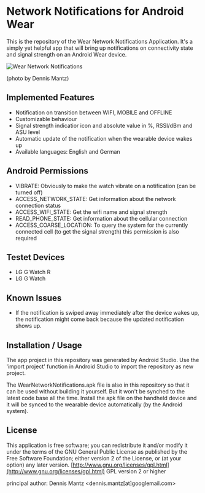 Network Notifications for Android Wear
======================================

This is the repository of the Wear Network Notifications Application.
It's a simply yet helpful app that will bring up notifications on connectivity
state and signal strength on an Android Wear device.


![Wear Network Notifications](http://....jpg)

(photo by Dennis Mantz)


Implemented Features
--------------------
* Notification on transition between WIFI, MOBILE and OFFLINE
* Customizable behaviour
* Signal strength indicatior icon and absolute value in %, RSSI/dBm and ASU level
* Automatic update of the notification when the wearable device wakes up
* Available languages: English and German

Android Permissions
-------------------
* VIBRATE: Obviously to make the watch vibrate on a notification (can be turned off)
* ACCESS_NETWORK_STATE: Get information about the network connection status
* ACCESS_WIFI_STATE: Get the wifi name and signal strength
* READ_PHONE_STATE: Get information about the cellular connection
* ACCESS_COARSE_LOCATION: To query the system for the currently connected
  cell (to get the signal strength) this permission is also required

Testet Devices
--------------
* LG G Watch R
* LG G Watch


Known Issues
------------
* If the notification is swiped away immediately after the device wakes
  up, the notification might come back because the updated notification
  shows up.


Installation / Usage
--------------------
The app project in this repository was generated by Android Studio.
Use the 'import project' function in Android Studio to import the repository
as new project.

The WearNetworkNotifications.apk file is also in this repository so that it can be used without 
building it yourself. But it won't be synched to the latest code base all the time.
Install the apk file on the handheld device and it will be synced to the
wearable device automatically (by the Android system).


License
-------
This application is free software; you can redistribute it and/or
modify it under the terms of the GNU General Public
License as published by the Free Software Foundation; either
version 2 of the License, or (at your option) any later version.
[http://www.gnu.org/licenses/gpl.html](http://www.gnu.org/licenses/gpl.html) GPL version 2 or higher

principal author: Dennis Mantz <dennis.mantz[at]googlemail.com>
